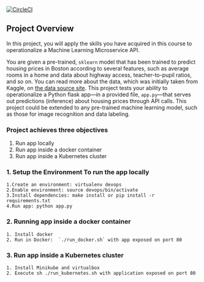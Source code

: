 [![CircleCI](https://circleci.com/gh/jatink1984/DEVOPS_MICROSERVICES.svg?style=svg)](https://app.circleci.com/github/jatink1984/DEVOPS_MICROSERVICES/pipelines)

## Project Overview

In this project, you will apply the skills you have acquired in this course to operationalize a Machine Learning Microservice API. 

You are given a pre-trained, `sklearn` model that has been trained to predict housing prices in Boston according to several features, such as average rooms in a home and data about highway access, teacher-to-pupil ratios, and so on. You can read more about the data, which was initially taken from Kaggle, on [the data source site](https://www.kaggle.com/c/boston-housing). This project tests your ability to operationalize a Python flask app—in a provided file, `app.py`—that serves out predictions (inference) about housing prices through API calls. This project could be extended to any pre-trained machine learning model, such as those for image recognition and data labeling.

### Project achieves three objectives
1. Run app locally
2. Run app inside a docker container
3. Run app inside a Kubernetes cluster

### 1. Setup the Environment To run the app locally 
```
1.Create an environment: virtualenv devops
2.Enable environment: source devops/bin/activate
3.Install dependencies: make install or pip install -r requirements.txt
4.Run app: python app.py
```


### 2. Running app inside a docker container 
```
1. Install docker
2. Run in Docker:  `./run_docker.sh` with app exposed on port 80
```
### 3. Run app inside a Kubernetes cluster
```
1. Install Minikube and virtualbox
2. Execute sh ./run_kubernetes.sh with application exposed on port 80
```
